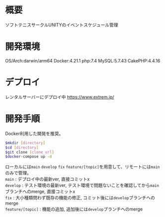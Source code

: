 # 概要
ソフトテニスサークルUNITYのイベントスケジュール管理

# 開発環境
OS/Arch:darwin/arm64
Docker:4.21.1
php:7.4
MySQL:5.7.43
CakePHP:4.4.16

# デプロイ
レンタルサーバーにデプロイ中
https://www.extrem.jp/

# 開発手順
Docker利用した開発を推奨。
```sh
$mkdir [directory]
$cd [directory]
$git clone [clone_url]
$docker-compose up -d
```

ローカルには`main` `develop` `fix` `feature/[topic]`を用意して、リモートには`main`のみで管理。  
`main` : デプロイ中の最新ver, 直接コミットx  
`develop` : テスト環境の最新ver, テスト環境で問題ないことを確認してから`main`ブランチへのmerge, 直接コミットx  
`fix` : 大小種類問わず既存の機能の修正, コミット後には`develop`ブランチへのmerge  
`feature/[topic]` : 機能の追加, 追加後には`develop`ブランチへのmerge